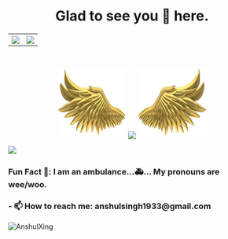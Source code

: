 <h1 align="center"> Glad to see you 👀 here. </h1>
<table>
<tr>
  
  
  
  
  <td align="center">
  
 <a href="https://github.com/AnshulXing">
    <img align="center" height="190px" src="https://github-readme-stats.vercel.app/api?username=AnshulXing&show_icons=true&locale=en&theme=radical"/>
  </a>
    
  </td>
  <td align="center">
  <a href="https://github.com/AnshulXing">
    <img align="center" height="190px" src="https://github-readme-stats.vercel.app/api/top-langs?username=AnshulXing&show_icons=true&locale=en&layout=compact&theme=radical" />
  </a>
  </td>
</p>
</details>
</table>

<br>
<p align="center">
  <a>
    <img height="140" width="140" src="https://github.com/AnshulXing/AnshulXing/blob/main/PNG/left.png">
    <img align="center" src="https://github-readme-streak-stats.herokuapp.com?user=AnshulXing&theme=java-dark&date_format=M%20j%5B%2C%20Y%5D&ring=E0640C&fire=FC2C2C&currStreakNum=15B5FF&sideNums=FC2C2C"/>
    <img height="140" width="140" src="https://github.com/AnshulXing/AnshulXing/blob/main/PNG/right.png">
  </a>
</p>

<img src="https://activity-graph.herokuapp.com/graph?username=AnshulXing&theme=react-dark&bg_color=00000000&color=037bfc&line=037bfc&point=00000000&area=true&hide_border=true">







<h3>Fun Fact 🦥: I am an ambulance...🚑...
My pronouns are wee/woo.</h3>
<h3>- 📫 How to reach me: anshulsingh1933@gmail.com</h3>

<img src="https://komarev.com/ghpvc/?username=anshawasthi01&label=Profile%20views&color=0e75b6&style=flat" alt="AnshulXing" />
